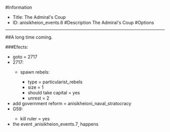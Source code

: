 #Information
 - Title: The Admiral's Coup
 - ID: anisikheion_events.6
#Description
The Admiral's Coup
#Options

___
##A long time coming.

###Efects:<ul><li>goto = 2717</li><li>2717:</li><ul><li>spawn rebels:</li><ul><li>type = particularist_rebels</li><li>size = 1</li><li>should take capital = yes</li><li>unrest = 2</li></ul></ul><li>add government reform = anisikheioni_naval_stratocracy</li><li>G59:</li><ul><li>kill ruler = yes</li></ul><li>the event ˻anisikheion_events.7˼ happens</li></ul>
